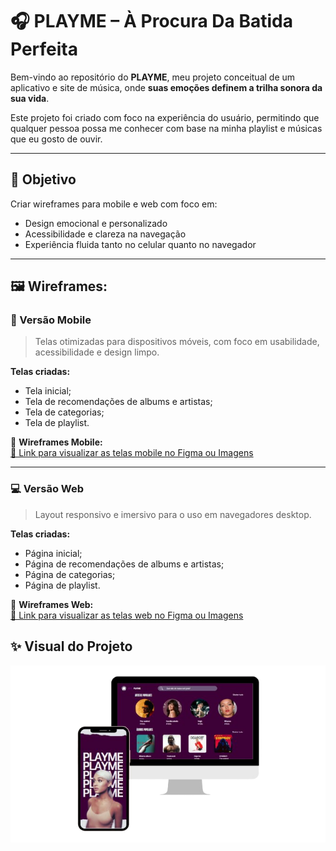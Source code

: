 # 🎧 PLAYME – À Procura Da Batida Perfeita

Bem-vindo ao repositório do **PLAYME**, meu projeto conceitual de um aplicativo e site de música, onde **suas emoções definem a trilha sonora da sua vida**.

Este projeto foi criado com foco na experiência do usuário, permitindo que qualquer pessoa possa me conhecer com base na minha playlist
e músicas que eu gosto de ouvir.

---

## 🎯 Objetivo

Criar wireframes para mobile e web com foco em:

- Design emocional e personalizado  
- Acessibilidade e clareza na navegação  
- Experiência fluida tanto no celular quanto no navegador  

---

## 🖼️ Wireframes:

### 📱 Versão Mobile

> Telas otimizadas para dispositivos móveis, com foco em usabilidade, acessibilidade e design limpo.

**Telas criadas:**

- Tela inicial;
- Tela de recomendações de albums e artistas;
- Tela de categorias;
- Tela de playlist.

📸 **Wireframes Mobile:**  
[🔗 Link para visualizar as telas mobile no Figma ou Imagens](https://www.canva.com/design/DAGu8iytd3o/FjxTs9cXkWaGuhIbz1f8Ag/edit?utm_content=DAGu8iytd3o&utm_campaign=designshare&utm_medium=link2&utm_source=sharebutton)

---

### 💻 Versão Web

> Layout responsivo e imersivo para o uso em navegadores desktop.

**Telas criadas:**

- Página inicial;
- Página de recomendações de albums e artistas;
- Página de categorias;
- Página de playlist. 

📸 **Wireframes Web:**  
[🔗 Link para visualizar as telas web no Figma ou Imagens](https://www.canva.com/design/DAGuqi3VtRw/9tbOmgQS7qtN4A0maRGV2w/edit?utm_content=DAGuqi3VtRw&utm_campaign=designshare&utm_medium=link2&utm_source=sharebutton)

## ✨ Visual do Projeto

<p align="center">
  <img src="VisualProjeto.png" alt="Preview do PLAYME" width="600"/>
</p>


